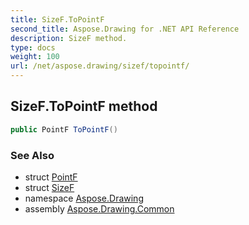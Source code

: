 ```yaml
---
title: SizeF.ToPointF
second_title: Aspose.Drawing for .NET API Reference
description: SizeF method. 
type: docs
weight: 100
url: /net/aspose.drawing/sizef/topointf/
---
```

## SizeF.ToPointF method

```csharp
public PointF ToPointF()
```

### See Also

* struct [PointF](../../pointf/)
* struct [SizeF](../)
* namespace [Aspose.Drawing](../../sizef/)
* assembly [Aspose.Drawing.Common](../../../)


